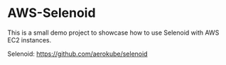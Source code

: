# AWS-Selenoid

This is a small demo project to showcase how to use Selenoid with AWS EC2 instances.

Selenoid: https://github.com/aerokube/selenoid
